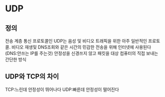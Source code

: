 # UDP
## 정의
전송 계층 통신 프로토콜인 UDP는 음성 및 비디오 트래픽을 위한 아주 일반적인 프로토콜.
비디오 재생및 DNS조회와 같은 시간의 민감한 전송을 위해 인터넷에 사용된다
(DNS:안쓰는 IP를 주는것)
안정성을 신경쓰지 않고 패킷을 대상 컴퓨터의 직접 보내는 간단한 방식
## UDP와 TCP의 차이
TCP:느린데 안정성이 뛰어나다
UDP:빠른데 안정성이 떨어진다